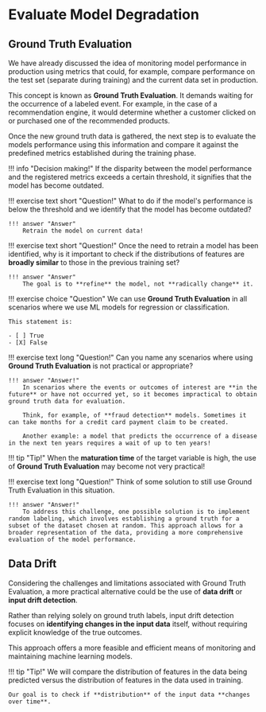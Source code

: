 # Evaluate Model Degradation

## Ground Truth Evaluation

We have already discussed the idea of monitoring model performance in production using metrics that could, for example, compare performance on the test set (separate during training) and the current data set in production.

This concept is known as **Ground Truth Evaluation**. It demands waiting for the occurrence of a labeled event. For example, in the case of a recommendation engine, it would determine whether a customer clicked on or purchased one of the recommended products.

Once the new ground truth data is gathered, the next step is to evaluate the models performance using this information and compare it against the predefined metrics established during the training phase.

!!! info "Decision making!"
    If the disparity between the model performance and the registered metrics exceeds a certain threshold, it signifies that the model has become outdated.

!!! exercise text short "Question!"
    What to do if the model's performance is below the threshold and we identify that the model has become outdated?

    !!! answer "Answer"
        Retrain the model on current data!  

!!! exercise text short "Question!"
    Once the need to retrain a model has been identified, why is it important to check if the distributions of features are **broadly similar** to those in the previous training set?

    !!! answer "Answer"
        The goal is to **refine** the model, not **radically change** it.

!!! exercise choice "Question"
    We can use **Ground Truth Evaluation** in all scenarios where we use ML models for regression or classification.

    This statement is:

    - [ ] True
    - [X] False

!!! exercise text long "Question!"
    Can you name any scenarios where using **Ground Truth Evaluation** is not practical or appropriate?

    !!! answer "Answer!"
        In scenarios where the events or outcomes of interest are **in the future** or have not occurred yet, so it becomes impractical to obtain ground truth data for evaluation.

        Think, for example, of **fraud detection** models. Sometimes it can take months for a credit card payment claim to be created.

        Another example: a model that predicts the occurrence of a disease in the next ten years requires a wait of up to ten years!

!!! tip "Tip!"
    When the **maturation time** of the target variable is high, the use of **Ground Truth Evaluation** may become not very practical!

!!! exercise text long "Question!"
    Think of some solution to still use Ground Truth Evaluation in this situation.

    !!! answer "Answer!"
        To address this challenge, one possible solution is to implement random labeling, which involves establishing a ground truth for a subset of the dataset chosen at random. This approach allows for a broader representation of the data, providing a more comprehensive evaluation of the model performance.

## Data Drift

Considering the challenges and limitations associated with Ground Truth Evaluation, a more practical alternative could be the use of **data drift** or **input drift detection**.

Rather than relying solely on ground truth labels, input drift detection focuses on **identifying changes in the input data** itself, without requiring explicit knowledge of the true outcomes. 

This approach offers a more feasible and efficient means of monitoring and maintaining machine learning models.

!!! tip "Tip!"
    We will compare the distribution of features in the data being predicted versus the distribution of features in the data used in training.

    Our goal is to check if **distribution** of the input data **changes over time**.


